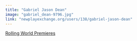 ```yaml
---
title: "Gabriel Jason Dean"
image: "gabriel_dean-9796.jpg"
link: "newplayexchange.org/users/138/gabriel-jason-dean"
---
```


[Rolling World Premieres](/programs/rolling-world-premieres)